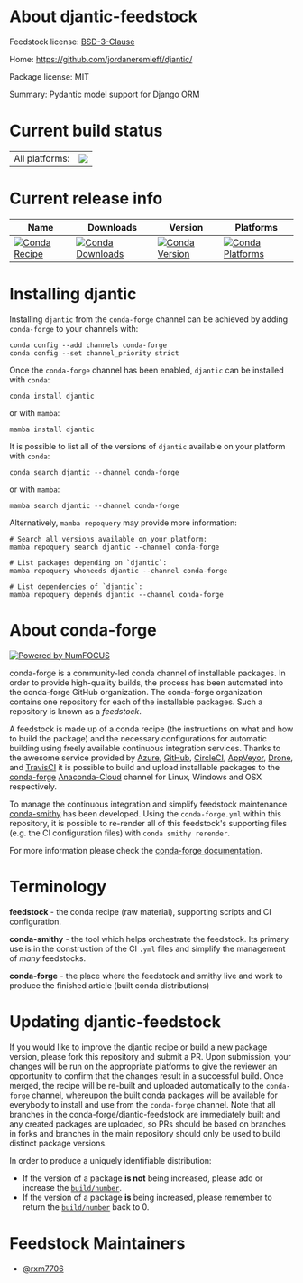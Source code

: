 About djantic-feedstock
=======================

Feedstock license: [BSD-3-Clause](https://github.com/conda-forge/djantic-feedstock/blob/main/LICENSE.txt)

Home: https://github.com/jordaneremieff/djantic/

Package license: MIT

Summary: Pydantic model support for Django ORM

Current build status
====================


<table><tr><td>All platforms:</td>
    <td>
      <a href="https://dev.azure.com/conda-forge/feedstock-builds/_build/latest?definitionId=18750&branchName=main">
        <img src="https://dev.azure.com/conda-forge/feedstock-builds/_apis/build/status/djantic-feedstock?branchName=main">
      </a>
    </td>
  </tr>
</table>

Current release info
====================

| Name | Downloads | Version | Platforms |
| --- | --- | --- | --- |
| [![Conda Recipe](https://img.shields.io/badge/recipe-djantic-green.svg)](https://anaconda.org/conda-forge/djantic) | [![Conda Downloads](https://img.shields.io/conda/dn/conda-forge/djantic.svg)](https://anaconda.org/conda-forge/djantic) | [![Conda Version](https://img.shields.io/conda/vn/conda-forge/djantic.svg)](https://anaconda.org/conda-forge/djantic) | [![Conda Platforms](https://img.shields.io/conda/pn/conda-forge/djantic.svg)](https://anaconda.org/conda-forge/djantic) |

Installing djantic
==================

Installing `djantic` from the `conda-forge` channel can be achieved by adding `conda-forge` to your channels with:

```
conda config --add channels conda-forge
conda config --set channel_priority strict
```

Once the `conda-forge` channel has been enabled, `djantic` can be installed with `conda`:

```
conda install djantic
```

or with `mamba`:

```
mamba install djantic
```

It is possible to list all of the versions of `djantic` available on your platform with `conda`:

```
conda search djantic --channel conda-forge
```

or with `mamba`:

```
mamba search djantic --channel conda-forge
```

Alternatively, `mamba repoquery` may provide more information:

```
# Search all versions available on your platform:
mamba repoquery search djantic --channel conda-forge

# List packages depending on `djantic`:
mamba repoquery whoneeds djantic --channel conda-forge

# List dependencies of `djantic`:
mamba repoquery depends djantic --channel conda-forge
```


About conda-forge
=================

[![Powered by
NumFOCUS](https://img.shields.io/badge/powered%20by-NumFOCUS-orange.svg?style=flat&colorA=E1523D&colorB=007D8A)](https://numfocus.org)

conda-forge is a community-led conda channel of installable packages.
In order to provide high-quality builds, the process has been automated into the
conda-forge GitHub organization. The conda-forge organization contains one repository
for each of the installable packages. Such a repository is known as a *feedstock*.

A feedstock is made up of a conda recipe (the instructions on what and how to build
the package) and the necessary configurations for automatic building using freely
available continuous integration services. Thanks to the awesome service provided by
[Azure](https://azure.microsoft.com/en-us/services/devops/), [GitHub](https://github.com/),
[CircleCI](https://circleci.com/), [AppVeyor](https://www.appveyor.com/),
[Drone](https://cloud.drone.io/welcome), and [TravisCI](https://travis-ci.com/)
it is possible to build and upload installable packages to the
[conda-forge](https://anaconda.org/conda-forge) [Anaconda-Cloud](https://anaconda.org/)
channel for Linux, Windows and OSX respectively.

To manage the continuous integration and simplify feedstock maintenance
[conda-smithy](https://github.com/conda-forge/conda-smithy) has been developed.
Using the ``conda-forge.yml`` within this repository, it is possible to re-render all of
this feedstock's supporting files (e.g. the CI configuration files) with ``conda smithy rerender``.

For more information please check the [conda-forge documentation](https://conda-forge.org/docs/).

Terminology
===========

**feedstock** - the conda recipe (raw material), supporting scripts and CI configuration.

**conda-smithy** - the tool which helps orchestrate the feedstock.
                   Its primary use is in the construction of the CI ``.yml`` files
                   and simplify the management of *many* feedstocks.

**conda-forge** - the place where the feedstock and smithy live and work to
                  produce the finished article (built conda distributions)


Updating djantic-feedstock
==========================

If you would like to improve the djantic recipe or build a new
package version, please fork this repository and submit a PR. Upon submission,
your changes will be run on the appropriate platforms to give the reviewer an
opportunity to confirm that the changes result in a successful build. Once
merged, the recipe will be re-built and uploaded automatically to the
`conda-forge` channel, whereupon the built conda packages will be available for
everybody to install and use from the `conda-forge` channel.
Note that all branches in the conda-forge/djantic-feedstock are
immediately built and any created packages are uploaded, so PRs should be based
on branches in forks and branches in the main repository should only be used to
build distinct package versions.

In order to produce a uniquely identifiable distribution:
 * If the version of a package **is not** being increased, please add or increase
   the [``build/number``](https://docs.conda.io/projects/conda-build/en/latest/resources/define-metadata.html#build-number-and-string).
 * If the version of a package **is** being increased, please remember to return
   the [``build/number``](https://docs.conda.io/projects/conda-build/en/latest/resources/define-metadata.html#build-number-and-string)
   back to 0.

Feedstock Maintainers
=====================

* [@rxm7706](https://github.com/rxm7706/)


